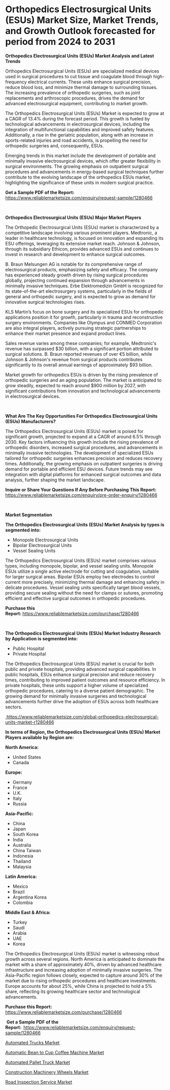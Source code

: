 <p><h1>Orthopedics Electrosurgical Units (ESUs) Market Size, Market Trends, and Growth Outlook forecasted for period from 2024 to 2031</h1></p><p><strong>Orthopedics Electrosurgical Units (ESUs) Market Analysis and Latest Trends</strong></p>
<p><p>Orthopedics Electrosurgical Units (ESUs) are specialized medical devices used in surgical procedures to cut tissue and coagulate blood through high-frequency electrical currents. These units enhance surgical precision, reduce blood loss, and minimize thermal damage to surrounding tissues. The increasing prevalence of orthopedic surgeries, such as joint replacements and arthroscopic procedures, drives the demand for advanced electrosurgical equipment, contributing to market growth.</p><p>The Orthopedics Electrosurgical Units (ESUs) Market is expected to grow at a CAGR of 13.4% during the forecast period. This growth is fueled by technological advancements in electrosurgical devices, including the integration of multifunctional capabilities and improved safety features. Additionally, a rise in the geriatric population, along with an increase in sports-related injuries and road accidents, is propelling the need for orthopedic surgeries and, consequently, ESUs. </p><p>Emerging trends in this market include the development of portable and minimally invasive electrosurgical devices, which offer greater flexibility in surgical environments. The growing emphasis on outpatient surgical procedures and advancements in energy-based surgical techniques further contribute to the evolving landscape of the orthopedics ESUs market, highlighting the significance of these units in modern surgical practice.</p></p>
<p><strong>Get a Sample PDF of the Report:&nbsp;</strong> <a href="https://www.reliablemarketsize.com/enquiry/request-sample/1280466?utm_campaign=1176&utm_medium=2&utm_source=Github&utm_content=ia&utm_term=03102024&utm_id=orthopedics-electrosurgical-units-esus">https://www.reliablemarketsize.com/enquiry/request-sample/1280466</a></p>
<p>&nbsp;</p>
<p><strong>Orthopedics Electrosurgical Units (ESUs) Major Market Players</strong></p>
<p><p>The Orthopedic Electrosurgical Units (ESUs) market is characterized by a competitive landscape involving various prominent players. Medtronic, a leader in healthcare technology, is focused on innovation and expanding its ESU offerings, leveraging its extensive market reach. Johnson & Johnson, through its subsidiary Ethicon, provides advanced ESUs and continues to invest in research and development to enhance surgical outcomes.</p><p>B. Braun Melsungen AG is notable for its comprehensive range of electrosurgical products, emphasizing safety and efficacy. The company has experienced steady growth driven by rising surgical procedures globally, projecting continued expansion through advancements in minimally invasive techniques. Erbe Elektromedizin GmbH is recognized for its state-of-the-art electrosurgery systems, particularly in the fields of general and orthopedic surgery, and is expected to grow as demand for innovative surgical technologies rises.</p><p>KLS Martin’s focus on bone surgery and its specialized ESUs for orthopedic applications position it for growth, particularly in trauma and reconstructive surgery environments. Companies like Olympus and CONMED Corporation are also integral players, actively pursuing strategic partnerships to enhance their market presence and expand product lines.</p><p>Sales revenue varies among these companies; for example, Medtronic's revenue has surpassed $30 billion, with a significant portion attributed to surgical solutions. B. Braun reported revenues of over €5 billion, while Johnson & Johnson's revenue from surgical products contributes significantly to its overall annual earnings of approximately $93 billion.</p><p>Market growth for orthopedics ESUs is driven by the rising prevalence of orthopedic surgeries and an aging population. The market is anticipated to grow steadily, expected to reach around $900 million by 2027, with significant contributions from innovation and technological advancements in electrosurgical devices.</p></p>
<p>&nbsp;</p>
<p><strong>What Are The Key Opportunities For Orthopedics Electrosurgical Units (ESUs) Manufacturers?</strong></p>
<p><p>The Orthopedics Electrosurgical Units (ESUs) market is poised for significant growth, projected to expand at a CAGR of around 6.5% through 2030. Key factors influencing this growth include the rising prevalence of orthopedic disorders, increased surgical procedures, and advancements in minimally invasive technologies. The development of specialized ESUs tailored for orthopedic surgeries enhances precision and reduces recovery times. Additionally, the growing emphasis on outpatient surgeries is driving demand for portable and efficient ESU devices. Future trends may see integration with digital platforms for enhanced surgical outcomes and data analysis, further shaping the market landscape.</p></p>
<p><strong>Inquire or Share Your Questions If Any Before Purchasing This Report:</strong> <a href="https://www.reliablemarketsize.com/enquiry/pre-order-enquiry/1280466?utm_campaign=1176&utm_medium=2&utm_source=Github&utm_content=ia&utm_term=03102024&utm_id=orthopedics-electrosurgical-units-esus">https://www.reliablemarketsize.com/enquiry/pre-order-enquiry/1280466</a></p>
<p>&nbsp;</p>
<p><strong>Market Segmentation</strong></p>
<p><strong>The Orthopedics Electrosurgical Units (ESUs) Market Analysis by types is segmented into:</strong></p>
<p><ul><li>Monopole Electrosurgical Units</li><li>Bipolar Electrosurgical Units</li><li>Vessel Sealing Units</li></ul></p>
<p><p>The Orthopedics Electrosurgical Units (ESUs) market comprises various types, including monopole, bipolar, and vessel sealing units. Monopole ESUs utilize a single active electrode for cutting and coagulation, suitable for larger surgical areas. Bipolar ESUs employ two electrodes to control current more precisely, minimizing thermal damage and enhancing safety in delicate procedures. Vessel sealing units specifically target blood vessels, providing secure sealing without the need for clamps or sutures, promoting efficient and effective surgical outcomes in orthopedic procedures.</p></p>
<p><strong>Purchase this Report:&nbsp;</strong><a href="https://www.reliablemarketsize.com/purchase/1280466?utm_campaign=1176&utm_medium=2&utm_source=Github&utm_content=ia&utm_term=03102024&utm_id=orthopedics-electrosurgical-units-esus">https://www.reliablemarketsize.com/purchase/1280466</a></p>
<p>&nbsp;</p>
<p><strong>The Orthopedics Electrosurgical Units (ESUs) Market Industry Research by Application is segmented into:</strong></p>
<p><ul><li>Public Hospital</li><li>Private Hospital</li></ul></p>
<p><p>The Orthopedics Electrosurgical Units (ESUs) market is crucial for both public and private hospitals, providing advanced surgical capabilities. In public hospitals, ESUs enhance surgical precision and reduce recovery times, contributing to improved patient outcomes and resource efficiency. In private hospitals, these units support a higher volume of specialized orthopedic procedures, catering to a diverse patient demographic. The growing demand for minimally invasive surgeries and technological advancements further drive the adoption of ESUs across both healthcare sectors.</p></p>
<p><a href="https://www.reliablemarketsize.com/global-orthopedics-electrosurgical-units-market-r1280466?utm_campaign=1176&utm_medium=2&utm_source=Github&utm_content=ia&utm_term=03102024&utm_id=orthopedics-electrosurgical-units-esus">&nbsp;https://www.reliablemarketsize.com/global-orthopedics-electrosurgical-units-market-r1280466</a></p>
<p><strong>In terms of Region, the Orthopedics Electrosurgical Units (ESUs) Market Players available by Region are:</strong></p>
<p>
    <p> <strong> North America: </strong>
        <ul>
            <li>United States</li>
            <li>Canada</li>
        </ul>
        </p> 
    <p> <strong> Europe: </strong>
        <ul>
            <li>Germany</li>
            <li>France</li>
            <li>U.K.</li>
            <li>Italy</li>
            <li>Russia</li>
        </ul>
        </p> 
    <p> <strong> Asia-Pacific: </strong>
        <ul>
            <li>China</li>
            <li>Japan</li>
            <li>South Korea</li>
            <li>India</li>
            <li>Australia</li>
            <li>China Taiwan</li>
            <li>Indonesia</li>
            <li>Thailand</li>
            <li>Malaysia</li>
        </ul>
        </p> 
    <p> <strong> Latin America: </strong>
        <ul>
            <li>Mexico</li>
            <li>Brazil</li>
            <li>Argentina Korea</li>
            <li>Colombia</li>
        </ul>
        </p> 
    <p> <strong> Middle East & Africa: </strong>
        <ul>
            <li>Turkey</li>
            <li>Saudi</li>
            <li>Arabia</li>
            <li>UAE</li>
            <li>Korea</li>
        </ul>
    </p>
    </p>
<p><p>The Orthopedics Electrosurgical Units (ESUs) market is witnessing robust growth across several regions. North America is anticipated to dominate the market with a share of approximately 40%, driven by advanced healthcare infrastructure and increasing adoption of minimally invasive surgeries. The Asia-Pacific region follows closely, expected to capture around 30% of the market due to rising orthopedic procedures and healthcare investments. Europe accounts for about 25%, while China is projected to hold a 5% share, reflecting its growing healthcare sector and technological advancements.</p></p>
<p><strong>Purchase this Report: </strong><a href="https://www.reliablemarketsize.com/purchase/1280466?utm_campaign=1176&utm_medium=2&utm_source=Github&utm_content=ia&utm_term=03102024&utm_id=orthopedics-electrosurgical-units-esus">https://www.reliablemarketsize.com/purchase/1280466</a></p>
<p>&nbsp;<strong>Get a Sample PDF of the Report:&nbsp;&nbsp;</strong><a href="https://www.reliablemarketsize.com/enquiry/request-sample/1280466?utm_campaign=1176&utm_medium=2&utm_source=Github&utm_content=ia&utm_term=03102024&utm_id=orthopedics-electrosurgical-units-esus">https://www.reliablemarketsize.com/enquiry/request-sample/1280466</a></p>
<p><strong></strong></p>
<p><p><a href="https://www.linkedin.com/pulse/automated-trucks-market-size-share-growth-analysis-type-application-rq8ae?utm_campaign=1176&utm_medium=2&utm_source=Github&utm_content=ia&utm_term=03102024&utm_id=orthopedics-electrosurgical-units-esus">Automated Trucks Market</a></p><p><a href="https://www.linkedin.com/pulse/automatic-bean-cup-coffee-machine-market-emerging-trends-future-pxa7e?utm_campaign=1176&utm_medium=2&utm_source=Github&utm_content=ia&utm_term=03102024&utm_id=orthopedics-electrosurgical-units-esus">Automatic Bean to Cup Coffee Machine Market</a></p><p><a href="https://www.linkedin.com/pulse/automated-pallet-truck-market-overview-regional-outlook-competitive-ywiqe?utm_campaign=1176&utm_medium=2&utm_source=Github&utm_content=ia&utm_term=03102024&utm_id=orthopedics-electrosurgical-units-esus">Automated Pallet Truck Market</a></p><p><a href="https://issuu.com/reportprime-2/docs/construction-machinery-wheels-marke_3254d78f291ef6?utm_campaign=1176&utm_medium=2&utm_source=Github&utm_content=ia&utm_term=03102024&utm_id=orthopedics-electrosurgical-units-esus">Construction Machinery Wheels Market</a></p><p><a href="https://issuu.com/reportprime-2/docs/road-inspection-service-market-size_e4d4a3ff6fde2d?utm_campaign=1176&utm_medium=2&utm_source=Github&utm_content=ia&utm_term=03102024&utm_id=orthopedics-electrosurgical-units-esus">Road Inspection Service Market</a></p></p>